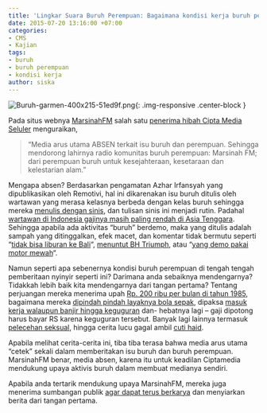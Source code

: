 ```yaml
---
title: 'Lingkar Suara Buruh Perempuan: Bagaimana kondisi kerja buruh perempuan?'
date: 2015-07-20 13:16:00 +07:00
categories:
- CMS
- Kajian
tags:
- buruh
- buruh perempuan
- kondisi kerja
author: siska
---
```


![Buruh-garmen-400x215-51ed9f.png](/uploads/Buruh-garmen-400x215-51ed9f.png){: .img-responsive .center-block }

Pada situs webnya [MarsinahFM](http://www.marsinahfm.com/) salah satu [penerima hibah Cipta Media Seluler](http://ciptamedia.org/hibah/261-lingkar-suara-buruh-perempuan-2/) menguraikan,

> “Media arus utama ABSEN terkait isu buruh dan perempuan. Sehingga mendorong lahirnya radio komunitas buruh perempuan: Marsinah FM; dari perempuan buruh untuk kesejahteraan, kesetaraan dan kelestarian alam.”

Mengapa absen? Berdasarkan pengamatan Azhar Irfansyah yang dipublikasikan oleh Remotivi, hal ini dikarenakan isu buruh ditulis oleh wartawan yang merasa kelasnya berbeda dengan kelas buruh sehingga mereka [menulis dengan sinis](http://www.remotivi.or.id/amatan/41/Rutinitas-Berita-dan-Sinisme-Terhadap-Buruh), dan tulisan sinis ini menjadi rutin. Padahal [wartawan di Indonesia gajinya masih paling rendah di Asia Tenggara](http://nasional.tempo.co/read/news/2013/11/04/173526902/di-asia-tenggara-gaji-jurnalis-indonesia-rendah). Sehingga apabila ada aktivitas “buruh” berdemo, maka yang ditulis adalah sampah yang ditinggalkan, efek macet, dan komentar tidak bermutu seperti “[tidak bisa liburan ke Bali](http://finance.detik.com/read/2014/09/07/162410/2683667/4/upah-rp-24-juta-bulan-buruh-nggak-bisa-liburan-ke-bali)“, [menuntut BH Triumph](http://solidaritas.net/2015/01/ini-penjelasan-buruh-jateng-minta-bh-triumph.html),  atau “[yang demo pakai motor mewah](http://solidaritas.net/2015/01/fakta-dibalik-motor-ninja-buruh.html)“.

Namun seperti apa sebenernya kondisi buruh perempuan di tengah tengah pemberitaan nyinyir seperti ini? Darimana anda sebaiknya mendengarnya? Tidakkah lebih baik kita mendengarnya dari tangan pertama? Tentang perjuangan mereka menerima upah [Rp. 200 ribu per bulan di tahun 1985](http://www.marsinahfm.com/akhirnya-thien-kusna-memutuskan-terus-berjuang/), bagaimana mereka [dipindah pindah layaknya bola sepak](http://www.marsinahfm.com/keluar-kerja-karena-tak-nyaman/), dipaksa [masuk kerja walaupun banjir hingga keguguran](http://www.marsinahfm.com/keguguran-nur-berjuang-mendapat-ganti-biaya-rumah-sakit/) dan- hebatnya lagi – gaji dipotong harus bayar RS karena keguguran tersebut. Banyak lagi lainnya termasuk [pelecehan seksual](http://www.marsinahfm.com/nasib-buruh-kontrak/), hingga cerita lucu gagal ambil [cuti haid](http://www.marsinahfm.com/susahnya-ambil-cuti-haid/).

Apabila melihat cerita-cerita ini, tiba tiba terasa bahwa media arus utama “cetek” sekali dalam memberitakan isu buruh dan buruh perempuan. MarsinahFM benar, media absen, karena itu untuk keadilan Ciptamedia mendukung upaya aktivis buruh dalam membuat medianya sendiri.

Apabila anda tertarik mendukung upaya MarsinahFM, mereka juga menerima sumbangan publik [agar dapat terus berkarya](http://www.marsinahfm.com/dukung-kami/) dan menyiarkan berita dari tangan pertama.
